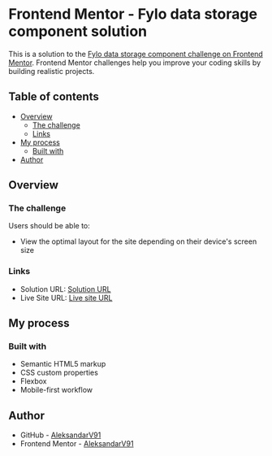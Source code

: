 # Frontend Mentor - Fylo data storage component solution

This is a solution to the [Fylo data storage component challenge on Frontend Mentor](https://www.frontendmentor.io/challenges/fylo-data-storage-component-1dZPRbV5n). Frontend Mentor challenges help you improve your coding skills by building realistic projects. 

## Table of contents

- [Overview](#overview)
  - [The challenge](#the-challenge)
  - [Links](#links)
- [My process](#my-process)
  - [Built with](#built-with)
- [Author](#author)

## Overview

### The challenge

Users should be able to:

- View the optimal layout for the site depending on their device's screen size


### Links

- Solution URL: [Solution URL](https://github.com/AleksandarV91/Fylo-data-storage-component-master)
- Live Site URL: [Live site URL](https://aleksandarv91.github.io/Fylo-data-storage-component-master/)

## My process

### Built with

- Semantic HTML5 markup
- CSS custom properties
- Flexbox
- Mobile-first workflow

## Author

- GitHub - [AleksandarV91](https://github.com/AleksandarV91)
- Frontend Mentor - [AleksandarV91](https://www.frontendmentor.io/profile/AleksandarV91)

